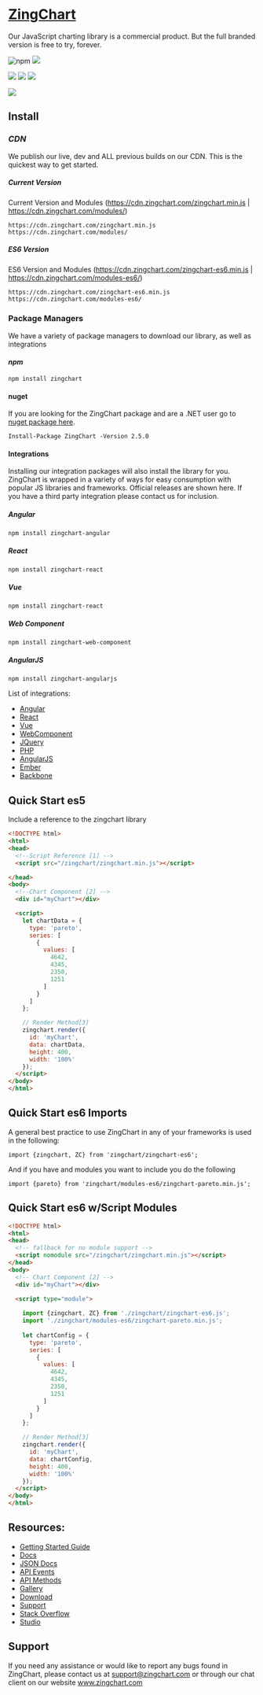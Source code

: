 # [ZingChart](https://www.zingchart.com/)

Our JavaScript charting library is a commercial product. But the full branded version is free to try, forever.

![npm](https://img.shields.io/npm/v/zingchart)
![](https://img.shields.io/npm/dw/zingchart)

![](https://img.shields.io/david/zingchart/zingchart)
![](https://img.shields.io/david/peer/zingchart/zingchart)
![](https://img.shields.io/david/dev/zingchart/zingchart)

![](https://d2ddoduugvun08.cloudfront.net/items/0h0Z183K27213h0H0x1n/Screen%20Recording%202020-03-05%20at%2001.45%20PM.gif)

## Install


### *CDN*

We publish our live, dev and ALL previous builds on our CDN. This is the quickest way to get started.

##### Current Version

Current Version and Modules (https://cdn.zingchart.com/zingchart.min.js | https://cdn.zingchart.com/modules/)

```
https://cdn.zingchart.com/zingchart.min.js
https://cdn.zingchart.com/modules/
```

##### ES6 Version

ES6 Version and Modules (https://cdn.zingchart.com/zingchart-es6.min.js | https://cdn.zingchart.com/modules-es6/)

```
https://cdn.zingchart.com/zingchart-es6.min.js
https://cdn.zingchart.com/modules-es6/
```


### Package Managers

We have a variety of package managers to download our library, as well as integrations


#### *npm*

```
npm install zingchart
```

#### nuget

If you are looking for the ZingChart package and are a .NET user go to [nuget package here](https://www.nuget.org/packages/ZingChart/).

```
Install-Package ZingChart -Version 2.5.0
```

#### Integrations

Installing our integration packages will also install the library for you. ZingChart is wrapped in a variety of ways for easy consumption with popular JS libraries and frameworks. Official releases are shown here.  If you have a third party integration please contact us for inclusion.

##### Angular

```
npm install zingchart-angular
```

##### React

```
npm install zingchart-react
```

##### Vue

```
npm install zingchart-react
```

##### Web Component

``` 
npm install zingchart-web-component
```

##### AngularJS

```
npm install zingchart-angularjs
```

List of integrations:
* [Angular](https://github.com/zingchart/zingchart-angular)
* [React](https://github.com/zingchart/zingchart-react)
* [Vue](https://github.com/zingchart/zingchart-vue)
* [WebComponent](https://github.com/zingchart/zingchart-web-component)
* [JQuery](https://github.com/zingchart/ZingChart-jQuery)
* [PHP](https://github.com/zingchart/ZingChart-PHP)
* [AngularJS](https://github.com/zingchart/ZingChart-AngularJS)
* [Ember](https://github.com/zingchart/ember-zingchart)
* [Backbone](https://github.com/zingchart/backbone-zingchart)

## Quick Start es5 
Include a reference to the zingchart library

```html
<!DOCTYPE html>
<html>
<head>
  <!--Script Reference [1] -->
  <script src="/zingchart/zingchart.min.js"></script>

</head>
<body>
  <!--Chart Component [2] -->
  <div id="myChart"></div>

  <script>
    let chartData = {
      type: 'pareto',
      series: [
        {
          values: [
            4642,
            4345,
            2350,
            1251
          ]
        }
      ]
    };

    // Render Method[3]
    zingchart.render({ 
      id: 'myChart',
      data: chartData,
      height: 400,
      width: '100%'
    });
  </script>
</body>
</html>
```

## Quick Start es6 Imports
A general best practice to use ZingChart in any of your frameworks is used in the following:

`import {zingchart, ZC} from 'zingchart/zingchart-es6';`

And if you have and modules you want to include you do the following

`import {pareto} from 'zingchart/modules-es6/zingchart-pareto.min.js';`


## Quick Start es6 w/Script Modules

```html
<!DOCTYPE html>
<html>
<head>
  <!-- fallback for no module support -->
  <script nomodule src="/zingchart/zingchart.min.js"></script>
</head>
<body>
  <!-- Chart Component [2] -->
  <div id="myChart"></div>

  <script type="module">
    
    import {zingchart, ZC} from './zingchart/zingchart-es6.js';
    import './zingchart/modules-es6/zingchart-pareto.min.js';
    
    let chartConfig = {
      type: 'pareto',
      series: [
        {
          values: [
            4642,
            4345,
            2350,
            1251
          ]
        }
      ]
    };

    // Render Method[3]
    zingchart.render({ 
      id: 'myChart',
      data: chartConfig,
      height: 400,
      width: '100%'
    });
  </script>
</body>
</html>
```

## Resources: 
* [Getting Started Guide](https://www.zingchart.com/docs/getting-started/your-first-javascript-chart)
* [Docs](http://www.zingchart.com/docs) 
* [JSON Docs](https://www.zingchart.com/docs/api/json-configuration)
* [API Events](https://www.zingchart.com/docs/api/events)
* [API Methods](https://www.zingchart.com/docs/api/methods)
* [Gallery](https://www.zingchart.com/gallery/) 
* [Download](https://www.zingchart.com/download/)
* [Support](https://www.zingchart.com/support)
* [Stack Overflow](https://stackoverflow.com/search?q=zingchart)
* [Studio](https://app.zingsoft.com)


<!-- ## Browserify
This package supports the CommonJS module format to be used with bundlers such as [Browserify](http://browserify.org/) when being used with NPM.

Usage : `var zingchart = require('zingchart');`



## Package Directory
The package includes the following:
```
|   README.md
|   zingchart.min.js
|   zingchart-es6.min.js
├── modules
|   ├── zingchart-3d.min.js
|   ├── ...
├── modules-es6
|   ├── zingchart-3d.min.js
|   ├── ...
``` -->


## Support
If you need any assistance or would like to report any bugs found in ZingChart, please contact us at support@zingchart.com or through our chat client on our website www.zingchart.com
